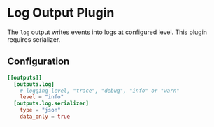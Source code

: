 # Log Output Plugin

The `log` output writes events into logs at configured level. This plugin requires serializer.

## Configuration
```toml
[[outputs]]
  [outputs.log]
    # logging level, "trace", "debug", "info" or "warn"
    level = "info"
  [outputs.log.serializer]
    type = "json"
    data_only = true
```
